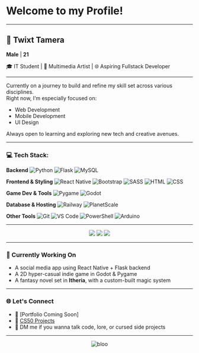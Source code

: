 # Welcome to my Profile!

<hr>

## 👤 Twixt Tamera  
   **Male** | **21**  

   🎓 IT Student | 🎨 Multimedia Artist | 🌐 Aspiring Fullstack Developer

<hr>

Currently on a journey to build and refine my skill set across various disciplines.  
Right now, I’m especially focused on:

- Web Development  
- Mobile Development  
- UI Design

Always open to learning and exploring new tech and creative avenues.

---

### 💻 Tech Stack:

<!-- Backend -->
**Backend**
![Python](https://img.shields.io/badge/-Python-3776AB?style=for-the-badge&logo=python&logoColor=white)
![Flask](https://img.shields.io/badge/-Flask-000000?style=for-the-badge&logo=flask&logoColor=white)
![MySQL](https://img.shields.io/badge/-MySQL-4479A1?style=for-the-badge&logo=mysql&logoColor=white)

<!-- Frontend -->
**Frontend & Styling**
![React Native](https://img.shields.io/badge/-React%20Native-20232A?style=for-the-badge&logo=react&logoColor=61DAFB)
![Bootstrap](https://img.shields.io/badge/-Bootstrap-563D7C?style=for-the-badge&logo=bootstrap&logoColor=white)
![SASS](https://img.shields.io/badge/-Sass-CC6699?style=for-the-badge&logo=sass&logoColor=white)
![HTML](https://img.shields.io/badge/-HTML5-E34F26?style=for-the-badge&logo=html5&logoColor=white)
![CSS](https://img.shields.io/badge/-CSS3-1572B6?style=for-the-badge&logo=css3&logoColor=white)

<!-- Game Dev -->
**Game Dev & Tools**
![Pygame](https://img.shields.io/badge/-Pygame-3776AB?style=for-the-badge&logo=pygame&logoColor=white)
![Godot](https://img.shields.io/badge/-Godot-478CBF?style=for-the-badge&logo=godot-engine&logoColor=white)

<!-- DB & Hosting -->
**Database & Hosting**
![Railway](https://img.shields.io/badge/-Railway-000000?style=for-the-badge&logo=railway&logoColor=white)
![PlanetScale](https://img.shields.io/badge/-PlanetScale-000000?style=for-the-badge&logo=planetscale&logoColor=white)

<!-- Other -->
**Other Tools**
![Git](https://img.shields.io/badge/-Git-F05032?style=for-the-badge&logo=git&logoColor=white)
![VS Code](https://img.shields.io/badge/-VS%20Code-007ACC?style=for-the-badge&logo=visual-studio-code&logoColor=white)
![PowerShell](https://img.shields.io/badge/-PowerShell-5391FE?style=for-the-badge&logo=powershell&logoColor=white)
![Arduino](https://img.shields.io/badge/Arduino-00979D?style=for-the-badge&logo=arduino&logoColor=white)

---

<p align="center">
	<img src="https://github-readme-stats.vercel.app/api?username=twixt7-sys&show_icons=true&theme=tokyonight&hide_title=true&hide_border=true" />
	<img src="https://github-readme-stats.vercel.app/api/top-langs/?username=twixt7-sys&layout=compact&theme=tokyonight&hide_border=true" />
	<img src="https://github-readme-streak-stats.herokuapp.com/?user=twixt7-sys&theme=tokyonight&hide_border=true" />
</p>

---

### 🧠 Currently Working On
- A social media app using React Native + Flask backend
- A 2D hyper-casual indie game in Godot & Pygame
- A fantasy novel set in **Itheria**, with a custom-built magic system

---

### 🌐 Let's Connect
- 🧵 [Portfolio Coming Soon]
- 🐍 [CS50 Projects](https://cs50.harvard.edu/x)
- 💬 DM me if you wanna talk code, lore, or cursed side projects

---

<p align="center">
  <img src="https://komarev.com/ghpvc/?username=bloo&label=Profile%20Views&color=blueviolet&style=flat" alt="bloo" />
</p>
